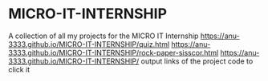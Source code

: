 # MICRO-IT-INTERNSHIP
A collection of all my projects for the MICRO IT Internship
https://anu-3333.github.io/MICRO-IT-INTERNSHIP/quiz.html
https://anu-3333.github.io/MICRO-IT-INTERNSHIP/rock-paper-sisscor.html
https://anu-3333.github.io/MICRO-IT-INTERNSHIP/
output links of the project code to click it
